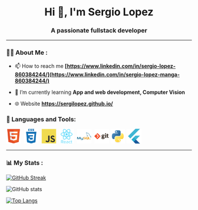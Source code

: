 <div id="header" align="center">
    <h1 align="center">Hi 👋, I'm Sergio Lopez</h1>
    <h3 align="center">A passionate fullstack developer</h3>
</div>

---

### 👨‍💻 About Me :

- 📫 How to reach me **[https://www.linkedin.com/in/sergio-lopez-860384244/](https://www.linkedin.com/in/sergio-lopez-manga-860384244/)**

- 🌱 I’m currently learning **App and web development, Computer Vision**

- 🌐 Website **https://sergilopez.github.io/**


<div align="left">
    <h3>🔨 Languages and Tools:</h3>
    <div>
        <img src="https://github.com/devicons/devicon/blob/master/icons/html5/html5-original.svg" title="HTML5" alt="HTML" width="40" height="40"/>&nbsp;
        <img src="https://github.com/devicons/devicon/blob/master/icons/css3/css3-plain-wordmark.svg"  title="CSS3" alt="CSS" width="40" height="40"/>&nbsp;
        <img src="https://github.com/devicons/devicon/blob/master/icons/javascript/javascript-original.svg" title="JavaScript" alt="JavaScript" width="40" height="40"/>&nbsp;
        <img src="https://github.com/devicons/devicon/blob/master/icons/react/react-original-wordmark.svg" title="React" alt="React" width="40" height="40"/>&nbsp;
        <img src="https://github.com/devicons/devicon/blob/master/icons/mysql/mysql-original-wordmark.svg" title="MySQL"  alt="MySQL" width="40" height="40"/>&nbsp;
        <img src="https://github.com/devicons/devicon/blob/master/icons/git/git-original-wordmark.svg" title="Git" **alt="Git" width="40" height="40"/>
        <img src="https://github.com/devicons/devicon/blob/master/icons/python/python-original.svg" title="Git" **alt="Git" width="40" height="40"/>
        <img src="https://github.com/devicons/devicon/blob/master/icons/flutter/flutter-original.svg" title="Flutter" **alt="Git" width="40" height="40"/>
      </div>
</div>

---

### 📊 My Stats :

[![GitHub Streak](http://github-readme-streak-stats.herokuapp.com?user=sergiLopez&theme=onedark)](https://git.io/streak-stats)

![GitHub stats](https://github-readme-stats.vercel.app/api?username=sergiLopez&show_icons=true&theme=radical)

[![Top Langs](https://github-readme-stats.vercel.app/api/top-langs/?username=sergiLopez&theme=tokyonight)](https://github.com/anuraghazra/github-readme-stats)
